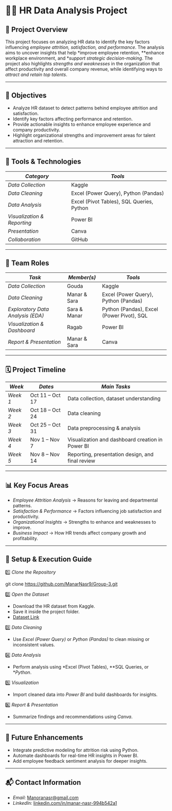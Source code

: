 # 👩‍💼 HR Data Analysis Project

## 📘 Project Overview
This project focuses on analyzing HR data to identify the key factors influencing *employee attrition, satisfaction, and performance*.
The analysis aims to uncover insights that help *improve employee retention, **enhance workplace environment, and **support strategic decision-making*.
The project also highlights *strengths and weaknesses* in the organization that affect productivity and overall company revenue, while identifying ways to *attract and retain top talents*.

---

## 🎯 Objectives
- Analyze HR dataset to detect patterns behind employee attrition and satisfaction.
- Identify key factors affecting performance and retention.
- Provide actionable insights to enhance employee experience and company productivity.
- Highlight organizational strengths and improvement areas for talent attraction and retention.

---

## 🧰 Tools & Technologies

| *Category* | *Tools* |
|---------------|------------|
| *Data Collection* | Kaggle |
| *Data Cleaning* | Excel (Power Query), Python (Pandas) |
| *Data Analysis* | Excel (Pivot Tables), SQL Queries, Python |
| *Visualization & Reporting* | Power BI |
| *Presentation* | Canva |
| *Collaboration* | GitHub |

---

## 👥 Team Roles

| *Task* | *Member(s)* | *Tools* |
|-----------|----------------|------------|
| *Data Collection* | Gouda | Kaggle |
| *Data Cleaning* | Manar & Sara | Excel (Power Query), Python (Pandas) |
| *Exploratory Data Analysis (EDA)* | Sara & Manar | Python (Pandas), Excel (Power Pivot), SQL |
| *Visualization & Dashboard* | Ragab | Power BI |
| *Report & Presentation* | Manar & Sara | Canva |

---

## 🗓 Project Timeline

| *Week* | *Dates* | *Main Tasks* |
|-----------|------------|----------------|
| *Week 1* | Oct 11 – Oct 17 | Data collection, dataset understanding |
| *Week 2* | Oct 18 – Oct 24 | Data cleaning |
| *Week 3* | Oct 25 – Oct 31 | Data preprocessing & analysis |
| *Week 4* | Nov 1 – Nov 7 | Visualization and dashboard creation in Power BI |
| *Week 5* | Nov 8 – Nov 14 | Reporting, presentation design, and final review |

---

## 📊 Key Focus Areas
- *Employee Attrition Analysis* → Reasons for leaving and departmental patterns.
- *Satisfaction & Performance* → Factors influencing job satisfaction and productivity.
- *Organizational Insights* → Strengths to enhance and weaknesses to improve.
- *Business Impact* → How HR trends affect company growth and profitability.

---

## 🚀 Setup & Execution Guide

1️⃣ *Clone the Repository*

git clone https://github.com/ManarNasr9/Group-3.git


2️⃣ *Open the Dataset*
- Download the HR dataset from Kaggle.
- Save it inside the project folder.
- [Dataset Link](https://www.kaggle.com/datasets/pavansubhasht/ibm-hr-analytics-attrition-dataset)

3️⃣ *Data Cleaning*
- Use *Excel (Power Query)* or *Python (Pandas)* to clean missing or inconsistent values.

4️⃣ *Data Analysis*
- Perform analysis using *Excel (Pivot Tables), **SQL Queries, or **Python*.

5️⃣ *Visualization*
- Import cleaned data into *Power BI* and build dashboards for insights.

6️⃣ *Report & Presentation*
- Summarize findings and recommendations using *Canva*.

---

## 🔮 Future Enhancements
- Integrate predictive modeling for attrition risk using Python.
- Automate dashboards for real-time HR insights in Power BI.
- Add employee feedback sentiment analysis for deeper insights.

---

## 📬 Contact Information
- *Email:* [Manoranasr@gmail.com](mailto:Manoranasr@gmail.com)
- *LinkedIn:* [linkedin.com/in/manar-nasr-994b542a1](https://www.linkedin.com/in/manar-nasr-994b542a1)
